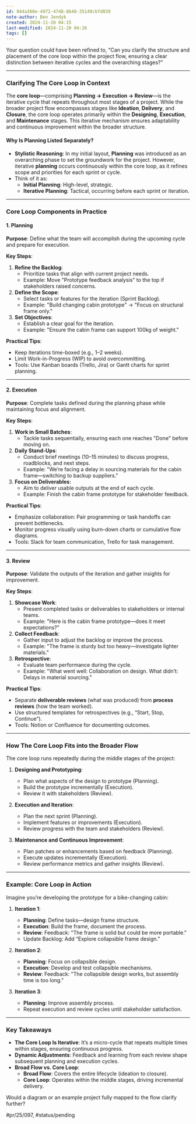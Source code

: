 ```yaml
---
id: 044a360e-4972-4748-8b48-35149cbfd039
note-author: Ben Jendyk
created: 2024-11-20 04:15
last-modified: 2024-11-20 04:26
tags: []
---
```


Your question could have been refined to, “Can you clarify the structure and placement of the core loop within the project flow, ensuring a clear distinction between iterative cycles and the overarching stages?”

---

### **Clarifying The Core Loop in Context**

The **core loop**—comprising **Planning → Execution → Review**—is the iterative cycle that repeats throughout most stages of a project. While the broader project flow encompasses stages like **Ideation**, **Delivery**, and **Closure**, the core loop operates primarily within the **Designing**, **Execution**, and **Maintenance** stages. This iterative mechanism ensures adaptability and continuous improvement within the broader structure.

#### **Why Is Planning Listed Separately?**

- **Stylistic Reasoning**: In my initial layout, **Planning** was introduced as an overarching phase to set the groundwork for the project. However, iterative **planning** occurs continuously within the core loop, as it refines scope and priorities for each sprint or cycle.
- Think of it as:
  - **Initial Planning**: High-level, strategic.
  - **Iterative Planning**: Tactical, occurring before each sprint or iteration.

---

### **Core Loop Components in Practice**

#### **1. Planning**

**Purpose**: Define what the team will accomplish during the upcoming cycle and prepare for execution.

**Key Steps**:
1. **Refine the Backlog**:
	- Prioritize tasks that align with current project needs.
	- Example: Move "Prototype feedback analysis" to the top if stakeholders raised concerns.
2. **Define the Scope**:
	- Select tasks or features for the iteration (Sprint Backlog).
	- Example: "Build changing cabin prototype" → "Focus on structural frame only."
3. **Set Objectives**:
	- Establish a clear goal for the iteration.
	- Example: "Ensure the cabin frame can support 100kg of weight."

**Practical Tips**:
- Keep iterations time-boxed (e.g., 1–2 weeks).
- Limit Work-in-Progress (WIP) to avoid overcommitting.
- Tools: Use Kanban boards (Trello, Jira) or Gantt charts for sprint planning.

---

#### **2. Execution**

**Purpose**: Complete tasks defined during the planning phase while maintaining focus and alignment.

**Key Steps**:
1. **Work in Small Batches**:
	- Tackle tasks sequentially, ensuring each one reaches "Done" before moving on.
2. **Daily Stand-Ups**:
	- Conduct brief meetings (10–15 minutes) to discuss progress, roadblocks, and next steps.
	- Example: "We’re facing a delay in sourcing materials for the cabin frame—switching to backup suppliers."
3. **Focus on Deliverables**:
	- Aim to deliver usable outputs at the end of each cycle.
	- Example: Finish the cabin frame prototype for stakeholder feedback.

**Practical Tips**:
- Emphasize collaboration: Pair programming or task handoffs can prevent bottlenecks.
- Monitor progress visually using burn-down charts or cumulative flow diagrams.
- Tools: Slack for team communication, Trello for task management.

---

#### **3. Review**

**Purpose**: Validate the outputs of the iteration and gather insights for improvement.

**Key Steps**:
1. **Showcase Work**:
	- Present completed tasks or deliverables to stakeholders or internal teams.
	- Example: "Here is the cabin frame prototype—does it meet expectations?"
2. **Collect Feedback**:
	- Gather input to adjust the backlog or improve the process.
	- Example: "The frame is sturdy but too heavy—investigate lighter materials."
3. **Retrospective**:
	- Evaluate team performance during the cycle.
	- Example: "What went well: Collaboration on design. What didn’t: Delays in material sourcing."

**Practical Tips**:
- Separate **deliverable reviews** (what was produced) from **process reviews** (how the team worked).
- Use structured templates for retrospectives (e.g., “Start, Stop, Continue”).
- Tools: Notion or Confluence for documenting outcomes.

---

### **How The Core Loop Fits into the Broader Flow**

The core loop runs repeatedly during the middle stages of the project:

1. **Designing and Prototyping**:
	- Plan what aspects of the design to prototype (Planning).
	- Build the prototype incrementally (Execution).
	- Review it with stakeholders (Review).

2. **Execution and Iteration**:
	- Plan the next sprint (Planning).
	- Implement features or improvements (Execution).
	- Review progress with the team and stakeholders (Review).

3. **Maintenance and Continuous Improvement**:
	- Plan patches or enhancements based on feedback (Planning).
	- Execute updates incrementally (Execution).
	- Review performance metrics and gather insights (Review).

---

### **Example: Core Loop in Action**

Imagine you’re developing the prototype for a bike-changing cabin:

1. **Iteration 1**:
	- **Planning**: Define tasks—design frame structure.
	- **Execution**: Build the frame, document the process.
	- **Review**: Feedback: "The frame is solid but could be more portable."
	- Update Backlog: Add “Explore collapsible frame design.”

2. **Iteration 2**:
	- **Planning**: Focus on collapsible design.
	- **Execution**: Develop and test collapsible mechanisms.
	- **Review**: Feedback: "The collapsible design works, but assembly time is too long."

3. **Iteration 3**:
	- **Planning**: Improve assembly process.
	- Repeat execution and review cycles until stakeholder satisfaction.

---

### **Key Takeaways**

- **The Core Loop Is Iterative**: It’s a micro-cycle that repeats multiple times within stages, ensuring continuous progress.
- **Dynamic Adjustments**: Feedback and learning from each review shape subsequent planning and execution cycles.
- **Broad Flow vs. Core Loop**:
  - **Broad Flow**: Covers the entire lifecycle (ideation to closure).
  - **Core Loop**: Operates within the middle stages, driving incremental delivery.

Would a diagram or an example project fully mapped to the flow clarify further?


#pr/25/097, #status/pending